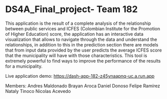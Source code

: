 # DS4A_Final_project- Team 182

This application is the result of a complete analysis of the relationship between public services and ICFES (Colombian Institute for the Promotion of Higher Education) score, the application has an interactive data visualization that allows to navigate through the data and understand the relationships, in addition to this in the prediction section there are models that from input data provided by the user predicts the average ICFES score that the municipality will have with those characteristics. This tool is extremely powerful to find ways to improve the performance of the results for a municipality.

Live application demo: https://dash-app-182-z45ynaapnq-uc.a.run.app

Members: 
Andres Maldonado
Brayan Aroca
Daniel Donoso
Felipe Ramírez
Nataly Tinoco
Nicolas Acevedo
